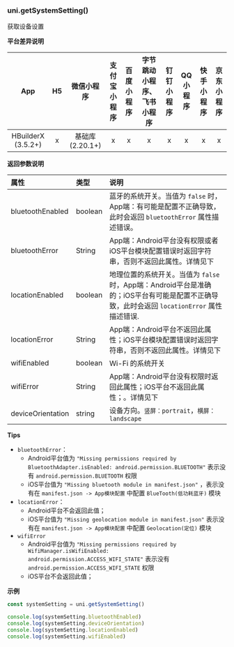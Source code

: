 ### uni.getSystemSetting()
获取设备设置

**平台差异说明**

|App|H5|微信小程序|支付宝小程序|百度小程序|字节跳动小程序、飞书小程序|钉钉小程序|QQ小程序|快手小程序|京东小程序|
|:-:|:-:|:-:|:-:|:-:|:-:|:-:|:-:|:-:|:-:|
|HBuilderX (3.5.2+)|x|基础库 (2.20.1+)|x|x|x|x|x|x|x|


**返回参数说明**

|属性|类型|说明|
|:-|:-|:-|
|bluetoothEnabled|boolean|蓝牙的系统开关。当值为 `false` 时，App端：有可能是配置不正确导致，此时会返回 `bluetoothError` 属性描述错误。|
|bluetoothError|String|App端：Android平台没有权限或者iOS平台模块配置错误时返回字符串，否则不返回此属性。详情见下|
|locationEnabled|boolean|地理位置的系统开关。当值为 `false` 时，App端：Android平台是准确的；iOS平台有可能是配置不正确导致，此时会返回 `locationError` 属性描述错误.|
|locationError|String|App端：Android平台不返回此属性；iOS平台模块配置错误时返回字符串，否则不返回此属性。详情见下|
|wifiEnabled|boolean|Wi-Fi 的系统开关|
|wifiError|String|App端：Android平台没有权限时返回此属性；iOS平台不返回此属性；。详情见下|
|deviceOrientation|string|设备方向。`竖屏：portrait`，`横屏：landscape`|

**Tips**
- `bluetoothError`：
  - Android平台值为 `"Missing permissions required by BluetoothAdapter.isEnabled: android.permission.BLUETOOTH"` 表示没有 `android.permission.BLUETOOTH` 权限
  - iOS平台值为 `"Missing bluetooth module in manifest.json"` ，表示没有在 `manifest.json -> App模块配置` 中配置 `BlueTooth(低功耗蓝牙)` 模块
- `locationError`：
  - Android平台不会返回此值；
  - iOS平台值为 `"Missing geolocation module in manifest.json"` 表示没有在 `manifest.json -> App模块配置` 中配置 `Geolocation(定位)` 模块
- `wifiError`
  - Android平台值为 `"Missing permissions required by WifiManager.isWifiEnabled: android.permission.ACCESS_WIFI_STATE"` 表示没有 `android.permission.ACCESS_WIFI_STATE` 权限
  - iOS平台不会返回此值；

**示例**

```javascript
const systemSetting = uni.getSystemSetting()

console.log(systemSetting.bluetoothEnabled)
console.log(systemSetting.deviceOrientation)
console.log(systemSetting.locationEnabled)
console.log(systemSetting.wifiEnabled)
```
